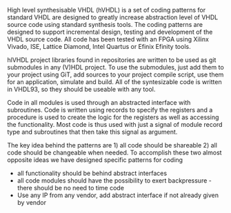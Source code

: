 High level synthesisable VHDL (hVHDL) is a set of coding patterns for standard VHDL are designed to greatly increase abstraction level of VHDL source code using standard synthesis tools. The coding patterns are designed to support incremental design, testing and development of the VHDL source code. All code has been tested with an FPGA using Xilinx Vivado, ISE, Lattice Diamond, Intel Quartus or Efinix Efinity tools.

hlVHDL project libraries found in repositories are written to be used as git submodules in any (V)HDL project. To use the submodules, just add them to your project using GiT, add sources to your project compile script, use them for an application, simulate and build. All of the syntesizable code is written in VHDL93, so they should be useable with any tool.

Code in all modules is used through an abstracted interface with subroutines. Code is written using records to specify the registers and a procedure is used to create the logic for the registers as well as accessing the functionality. Most code is thus used with just a signal of module record type and subroutines that then take this signal as argument.

The key idea behind the patterns are 1) all code should be shareable 2) all code should be changeable when needed.
To accomplish these two almost opposite ideas we have designed specific patterns for coding 
   - all functionality should be behind abstract interfaces
   - all code modules should have the possibility to exert backpressure - there should be no need to time code
   - Use any IP from any vendor, add abstract interface if not already given by vendor 
